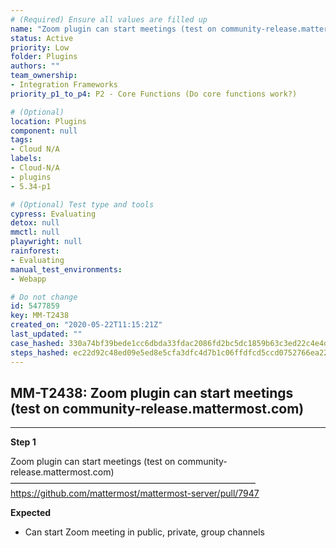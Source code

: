 ```yaml
---
# (Required) Ensure all values are filled up
name: "Zoom plugin can start meetings (test on community-release.mattermost.com)"
status: Active
priority: Low
folder: Plugins
authors: ""
team_ownership: 
- Integration Frameworks
priority_p1_to_p4: P2 - Core Functions (Do core functions work?)

# (Optional)
location: Plugins
component: null
tags: 
- Cloud N/A
labels: 
- Cloud-N/A
- plugins
- 5.34-p1

# (Optional) Test type and tools
cypress: Evaluating
detox: null
mmctl: null
playwright: null
rainforest: 
- Evaluating
manual_test_environments: 
- Webapp

# Do not change
id: 5477859
key: MM-T2438
created_on: "2020-05-22T11:15:21Z"
last_updated: ""
case_hashed: 330a74bf39bede1cc6dbda33fdac2086fd2bc5dc1859b63c3ed22c4e4d2c0cce51f4f75b3f8e845e78f55a35a0a4ceac
steps_hashed: ec22d92c48ed09e5ed8e5cfa3dfc4d7b1c06ffdfcd5ccd0752766ea228e0bd3e1963564e0af6b471e4a71b0f3662791a
---
```


<!-- (Auto-generated) Based on frontmatter's "key" and "name" -->

## MM-T2438: Zoom plugin can start meetings (test on community-release.mattermost.com)

---

**Step 1**

Zoom plugin can start meetings (test on community-release.mattermost.com)\
————————————————————————————\
<https://github.com/mattermost/mattermost-server/pull/7947>

**Expected**

- Can start Zoom meeting in public, private, group channels
